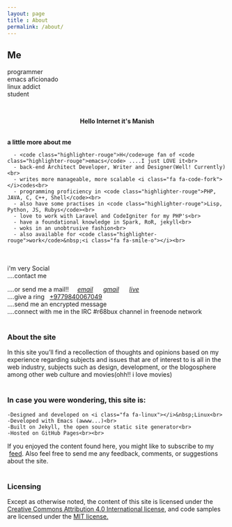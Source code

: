 ```yaml
---
layout: page
title : About
permalink: /about/
---
```


<h2>Me</h2>
<p>programmer<br>emacs aficionado<br>linux addict<br>student<br></p>
<br>
<center><p ><strong><span class="manual">Hello Internet it's</span> Manish</strong></p></center>
<br>
<div class="manual-post">
  <div class="manual manual-title">
  <strong>a little more about me</strong>
  </div>
<p>  <div class="manual-content">

      
      - <code class="highlighter-rouge">H</code>uge fan of <code class="highlighter-rouge">emacs</code> ....I just LOVE it<br>
      - back-end Architect Developer, Writer and Designer(Well! Currently)<br>
      - writes more manageable, more scalable <i class="fa fa-code-fork"></i>codes<br>
      - programming proficiency in <code class="highlighter-rouge">PHP, JAVA, C, C++, Shell</code><br>
      - also have some practises in <code class="highlighter-rouge">Lisp, Python, JS, Rubys</code><br>
      - love to work with Laravel and CodeIgniter for my PHP's<br>
      - have a foundational knowledge in Spark, RoR, jekyll<br>
      - woks in an unobtrusive fashion<br>
      - also available for <code class="highlighter-rouge">work</code>&nbsp;<i class="fa fa-smile-o"></i><br>



  </div><br><br>
  i'm very Social<br>
  ....contact me&nbsp; &nbsp;
  <a href="http://github.com/manishmarahatta"><i class="fa fa-github"></i></a>&nbsp; &nbsp; 
  <a href="https://bitbucket.org/manishmarahatta/"><i class="fa fa-bitbucket"></i></a>&nbsp; &nbsp; 
  <a href="http://facebook.com/manish.biohazard"><i class="fa fa-facebook"></i></a>&nbsp; &nbsp; 
  <a href="http://twitter.com/MMarahatta"><i class="fa fa-twitter"></i></a>&nbsp; &nbsp; 
  <a href="http://instagram.com/marahattamanish"><i class="fa fa-instagram"></i></a>&nbsp; &nbsp; 
  <a href="https://plus.google.com/+ManishMarahatta"><i class="fa fa-google-plus"></i></a>&nbsp; &nbsp; 
  <a href="https://np.linkedin.com/in/manish-marahatta-137591b5"><i class="fa fa-linkedin"></i></a>&nbsp; &nbsp; 
  <a href="https://www.pinterest.com/manishmarahatta"><i class="fa fa-pinterest"></i></a>&nbsp; &nbsp; 
  <a href="https://www.tumblr.com/blog/mmarahatta"><i class="fa fa-tumblr"></i></a>&nbsp; &nbsp; 
  <a href="https://medium.com/@manishmarahatta"><i class="fa fa-medium"></i></a>&nbsp; &nbsp; 
  <a href="#"><i class="fa fa-key"></i></a>&nbsp; &nbsp; 
  <a href="https://www.coinbase.com/manishmarahatta"><i class="fa fa-bitcoin"></i></a>&nbsp; &nbsp; 
  <a href="skype:ma-nish?call"><i class="fa fa-skype"></i></a>&nbsp; &nbsp; 
  <a href="http://stackexchange.com/users/6066133/manish-marahatta"><i class="fa fa-stack-exchange"></i></a>&nbsp; &nbsp; 
  <a href="http://stackoverflow.com/users/4736335/manish-marahatta"><i class="fa fa-stack-overflow"></i></a>&nbsp; &nbsp; 
  <a href="https://angel.co/mmarahatta"><i class="fa fa-angellist"></i></a>&nbsp; &nbsp; 
  <a href="https://dribbble.com/MMarahatta"><i class="fa fa-dribbble"></i></a>&nbsp; &nbsp; 
  <a href="http://digg.com/u/manishmarahatta"><i class="fa fa-digg"></i></a>&nbsp; &nbsp; 
  <a href="https://trello.com/manishmarahatta"><i class="fa fa-trello"></i></a>&nbsp; &nbsp; &nbsp;
  <br>



  ....or send me a mail!!&nbsp; &nbsp; &nbsp;<a href="mailto:me@manishmarahatta.com.np"><i class="fa fa-envelope">email</i></a>&nbsp; &nbsp; &nbsp;
  <a href="mailto:manishmarahatta1996@gmail.com"><i class="fa fa-envelope">gmail</i></a>&nbsp; &nbsp; &nbsp;
  <a href="mailto:marahattamanish1996@live.com"><i class="fa fa-envelope">live</i></a>&nbsp; &nbsp; &nbsp;<br>
  ....give a ring &nbsp;<i class="fa fa-mobile-phone"></i>&nbsp;<a href="tel:+9779840067049">+9779840067049</a><br>
  ....send me an encrypted message &nbsp;<a href="/pgp_key.txt"><i class="fa fa-key"></i></a><br>
  ....connect with me in the IRC #r68bux channel in freenode network &nbsp;<a><i class="fa fa-comment-o"></i></a><br><br>
<h3>About the site</h3>

In this site you’ll find a recollection of thoughts and opinions based on my experience regarding subjects and issues that are of interest to is all in the web industry, subjects such as design, development, or the blogosphere among other web culture and movies(ohh!! i love movies)<br><br>

<h3>In case you were wondering, this site is:</h3>

    -Designed and developed on <i class="fa fa-linux"></i>&nbsp;Linux<br>
    -Developed with Emacs (awww...)<br>
    -Built on Jekyll, the open source static site generator<br>
    -Hosted on GitHub Pages<br><br>

If you enjoyed the content found here, you might like to subscribe to my <i class="fa fa-feed"></i>&nbsp;<a href="/feed.xml">feed</a>. Also feel free to send me any feedback, comments, or suggestions about the site.<br><br>

<h3>Licensing</h3>

Except as otherwise noted, the content of this site is licensed under the<a href="https://creativecommons.org/licenses/by/4.0/"> Creative Commons Attribution 4.0 International license</a>, and code samples are licensed under the <a href="/LICENSE.txt">MIT license.</a>
</p>
</div>
